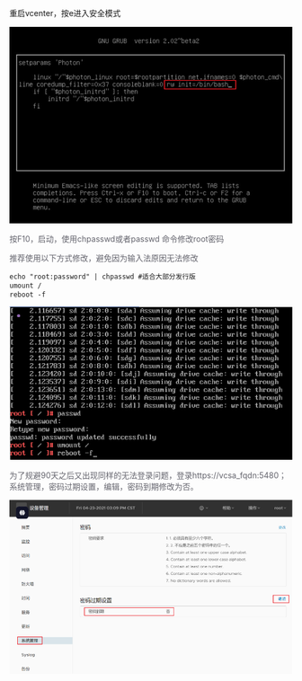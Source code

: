 重启vcenter，按e进入安全模式    

![](../../../images/1736932988253-5f34347d-135b-4593-afad-cbb41889e34d.png)

<font style="color:rgb(100, 100, 109);">按F10，启动，使用chpasswd或者passwd 命令修改root密码</font>

<font style="color:rgb(100, 100, 109);">推荐使用以下方式修改，避免因为输入法原因无法修改</font>

```shell
echo "root:password" | chpasswd #适合大部分发行版
umount /
reboot -f
```

![](../../../images/1736933004198-ff716afc-dd83-4fd4-9c6f-378e56832f39.png)

<font style="color:rgb(100, 100, 109);">为了规避90天之后又出现同样的无法登录问题，登录https://vcsa_fqdn:5480；系统管理，密码过期设置，编辑，密码到期修改为否。</font>

![](../../../images/1736933180062-ab664799-3858-4d50-888b-dc2065a0b6cc.png)


